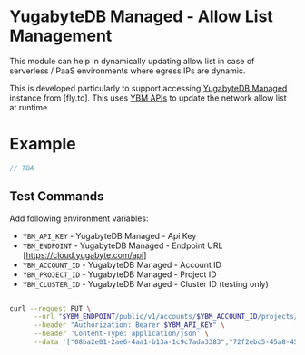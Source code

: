 # YugabyteDB Managed - Allow List Management

This module can help in dynamically updating allow list in case of serverless /
PaaS environments where egress IPs are dynamic.

This is developed particularly to support accessing
[YugabyteDB Managed](https://cloud.yugabte.com) instance from [fly.to]. This uses
[YBM APIs](https://api-docs.yugabyte.com/docs/managed-apis) to update the
network allow list at runtime

# Example

```js
// TBA
```

## Test Commands

Add following environment variables:

- `YBM_API_KEY` - YugabyteDB Managed - Api Key
- `YBM_ENDPOINT` - YugabyteDB Managed - Endpoint URL [https://cloud.yugabyte.com/api]
- `YBM_ACCOUNT_ID` - YugabyteDB Managed - Account ID
- `YBM_PROJECT_ID` - YugabyteDB Managed - Project ID
- `YBM_CLUSTER_ID` - YugabyteDB Managed - Cluster ID  (testing only)

```bash

curl --request PUT \
      --url "$YBM_ENDPOINT/public/v1/accounts/$YBM_ACCOUNT_ID/projects/$YBM_PROJECT_ID/clusters/$YBM_CLUSTER_ID/allow-lists" \
      --header "Authorization: Bearer $YBM_API_KEY" \
      --header 'Content-Type: application/json' \
      --data '["08ba2e01-2ae6-4aa1-b13a-1c9c7ada3383","72f2ebc5-45a8-45ac-bd8a-fcc25b315aa9","89f94942-cd7a-4ece-a46b-498ede1cffab"]'
```
